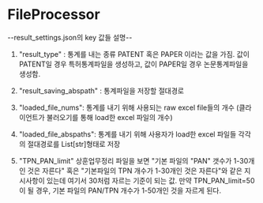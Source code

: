 # FileProcessor


--result_settings.json의 key 값들 설명--
1) "result_type" : 통계를 내는 종류
    PATENT 혹은 PAPER 이라는 값을 가짐.
    값이 PATENT일 경우 특허통계파일을 생성하고, 값이 PAPER일 경우 논문통계파일을 생성함.
    
2) "result_saving_abspath" : 통계파일을 저장할 절대경로

3) "loaded_file_nums": 통계를 내기 위해 사용되는 raw excel file들의 개수 (클라이언트가 불러오기를 통해 load한 excel 파일의 개수)

4) "loaded_file_abspaths": 통계를 내기 위해 사용자가 load한 excel 파일들 각각의 절대경로를 List[str]형태로 저장

5) "TPN_PAN_limit" 
    상훈업무정리 파일을 보면 "기본 파일의 "PAN" 갯수가 1-30개인 것은 자른다" 혹은 "기본파일의 TPN 개수가 1-30개인 것은 자른다"와 같은 지시사항이 있는데 여기서 30처럼 자르는 기준이 되는 값. 
    만약 TPN_PAN_limit=50이 될 경우, 기본 파일의 PAN/TPN 개수가 1-50개인 것을 자르게 된다.

